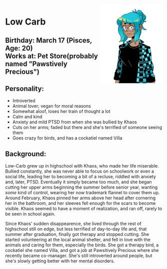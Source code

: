 <img src= "https://github.com/Pixelmation/Monster_Chan/blob/master/Images/low_carb.png" width = 40% height = 40% align = "right">

<h1>
  Low Carb
</h1>

<h2>
  Birthday: March 17 (Pisces, Age: 20)<br>
  Works at: Pet Store(probably named "Pawstively Precious")
</h2>

<h2>
  Personality:
</h2>

<ul>
  <li>Introverted</li>
  <li>Animal lover; vegan for moral reasons</li>
  <li>Somewhat aloof, loses her train of thought a lot</li>
  <li>Calm and kind</li>
  <li>Anxiety and mild PTSD from when she was bullied by Khaos</li>
  <li>Cuts on her arms; faded but there and she's terrified of someone seeing them</li>
  <li>Goes crazy for birds, and has a cockatiel named Villa</li>
</ul>

<h2>
  Background:
</h2>

<p>
  Low-Carb grew up in highschool with Khaos, who made her life miserable. Bullied constantly, she was never able to focus on schoolwork or even a social life, leading her to becoming a bit of a recluse, riddled with anxiety and, later, PTSD. Eventually it simply became too much, and she began cutting her upper arms beginning the summer before senior year, wanting <i>some</i> kind of control, wearing her now trademark flannel to cover them up. Around February, Khaos pinned her arms above her head after cornering her in the bathroom, and her sleeves fell enough for the scars to become visible. Khaos seemed to have a moment of realization, and ran off, rarely to be seen in school again.
</p>

<p>
  Since Khaos' sudden disappearence, she lived through the rest of highschool still on edge, but less terrified of day-to-day life and, that summer after graduation, finally got therapy and stopped cutting. She started volunteering at the local animal shelter, and fell in love with the animals and caring for them, especially the birds. She got a therapy bird, a cockatiel she named Villa, and got a job at Pawsitively Precious where she recently became co-manager. She's still introverted around people, but she's slowly getting better with her mental disorders.
</p>
